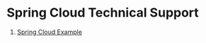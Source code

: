 # Spring Cloud Technical Support

1. [Spring Cloud Example](https://www.tpisoftware.com/tpu/articleDetails/2429)
